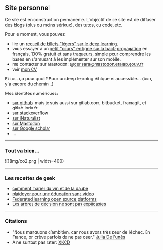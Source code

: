 ## Site personnel

Ce site est en construction permanente.
L'objectif de ce site est de diffuser des blogs (plus ou moins sérieux), des tutos, du code, etc.

Pour le moment, vous pouvez:

- lire un [recueil de billets "légers" sur le deep learning](dico/index.html).
- vous essayer à un [petit "cours" en ligne sur la back-propagation](https://olki.loria.fr/mooc/mooc1) en français, 100% gratuit et sans traqueurs, simple pour comprendre les bases en s'amusant à les implémenter sur son mobile.
- me contacter sur Mastodon: @cerisara@mastodon.etalab.gouv.fr
- voir [mon CV](https://members.loria.fr/CCerisara/resume)

Et tout ça pour quoi ? Pour un deep learning éthique et accessible... (bon, y'a encore du chemin...)

Mes identités numériques:

- [sur github](https://github.com/cerisara); mais je suis aussi sur gitlab.com, bitbucket, framagit, et gitlab.inria.fr
- [sur stackoverflow](https://stackoverflow.com/users/2637126/xtof54)
- [sur iNaturalist](https://www.inaturalist.org/people/christophecerisara)
- [sur Mastodon](https://olkichat.duckdns.org/web/accounts/1)
- [sur Google scholar](https://scholar.google.com/citations?user=dB1-aHwAAAAJ&hl=fr&oi=ao)
- ...

-------------

### Tout va bien...

![](img/co2.png | width=400)

-------------

### Les recettes de geek

- [comment marier du vin et de la daube](drm.html)
- [plaidoyer pour une éducation sans video](novideo.html)
- [Federated learning open source platforms](fedDL.html)
- [Les arbres de décision ne sont pas explicables](xai.html)

-------------

### Citations

- "Nous manquons d’ambition, car nous avons très peur de l’échec. En France, on crève parfois de ne pas oser." [Julia De Funès](https://www.lecho.be/opinions/general/julia-de-funes-la-mecanique-metro-boulot-dodo-est-mise-a-mal-avec-le-teletravail-et-c-est-tant-mieux/10252395.html)
- A ne surtout pas rater: [XKCD](https://xkcd.com/)


